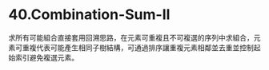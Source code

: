 # 40.Combination-Sum-II

求所有可能組合直接套用回溯思路，在元素可重複且不可複選的序列中求組合，元素可重複代表可能產生相同子樹結構，可通過排序讓重複元素相鄰並去重並控制起始索引避免複選元素。
